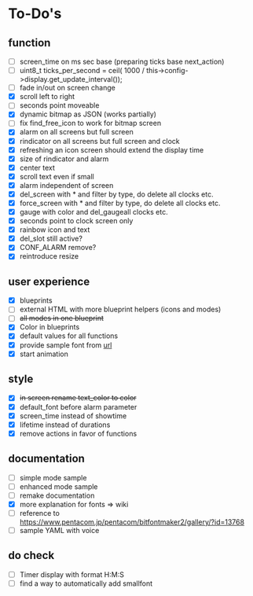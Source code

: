 # To-Do's

## function

- [ ] screen_time on ms sec base (preparing ticks base next_action) 
- [ ] uint8_t ticks_per_second =  ceil( 1000 /  this->config->display.get_update_interval());
- [ ] fade in/out on screen change
- [x] scroll left to right
- [ ] seconds point moveable
- [x] dynamic bitmap as JSON (works partially)
- [ ] fix find_free_icon to work for bitmap screen
- [x] alarm on all screens but full screen
- [x] rindicator on all screens but full screen and clock
- [x] refreshing an icon screen should extend the display time
- [x] size of rindicator and alarm
- [x] center text
- [x] scroll text even if small
- [x] alarm independent of screen
- [x] del_screen with * and filter by type, do delete all clocks etc.
- [x] force_screen with * and filter by type, do delete all clocks etc.
- [x] gauge with color and del_gaugeall clocks etc.
- [x] seconds point to clock screen only
- [x] rainbow icon and text
- [x] del_slot still active?
- [x] CONF_ALARM remove?
- [x] reintroduce resize

## user experience

- [x] blueprints
- [ ] external HTML with more blueprint helpers (icons and modes)
- [ ] ~~all modes in one blueprint~~
- [x] Color in blueprints
- [x] default values for all functions
- [x] provide sample font from [url](https://www.pentacom.jp/pentacom/bitfontmaker2/)
- [x] start animation

## style

- [x] ~~in screen rename text_color to color~~
- [x] default_font before alarm parameter
- [x] screen_time instead of showtime
- [x] lifetime instead of durations
- [x] remove actions in favor of functions

## documentation

- [ ] simple mode sample
- [ ] enhanced mode sample
- [ ] remake documentation
- [x] more explanation for fonts => wiki
- [ ] reference to https://www.pentacom.jp/pentacom/bitfontmaker2/gallery/?id=13768
- [ ] sample YAML with voice

## do check

- [ ] Timer display with format H:M:S
- [ ] find a way to automatically add smallfont
